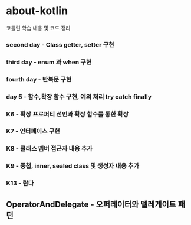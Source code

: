 # about-kotlin
코틀린 학습 내용 및 코드 정리

### second day - Class getter, setter 구현
### third day - enum 과 when 구현
### fourth day - 반복문 구현
### day 5 - 함수,확장 함수 구현, 예외 처리 try catch finally
### K6 - 확장 프로퍼티 선언과 확장 함수를 통한 확장
### K7 - 인터페이스 구현
### K8 - 클래스 멤버 접근자 내용 추가
### K9 - 중첩, inner, sealed class 및 생성자 내용 추가
### K13 - 람다
## OperatorAndDelegate - 오퍼레이터와 델레게이트 패턴

